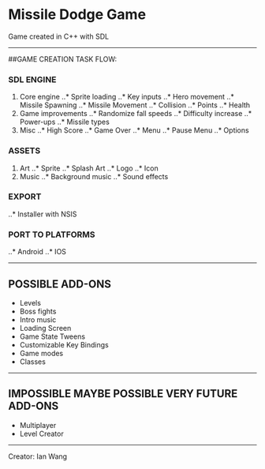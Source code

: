 # Missile Dodge Game

Game created in C++ with SDL

***

##GAME CREATION TASK FLOW:

### SDL ENGINE
1. Core engine
..* Sprite loading
..* Key inputs
..* Hero movement
..* Missile Spawning
..* Missile Movement
..* Collision
..* Points
..* Health
2. Game improvements
..* Randomize fall speeds
..* Difficulty increase
..* Power-ups
..* Missile types
3. Misc
..* High Score
..* Game Over
..* Menu
..* Pause Menu
..* Options
### ASSETS
1. Art
..* Sprite
..* Splash Art
..* Logo
..* Icon
2. Music
..* Background music
..* Sound effects
### EXPORT
..* Installer with NSIS
### PORT TO PLATFORMS
..* Android
..* IOS

***

## POSSIBLE ADD-ONS
* Levels
* Boss fights
* Intro music
* Loading Screen
* Game State Tweens
* Customizable Key Bindings
* Game modes
* Classes

***

## IMPOSSIBLE MAYBE POSSIBLE VERY FUTURE ADD-ONS
* Multiplayer
* Level Creator

***

Creator: Ian Wang